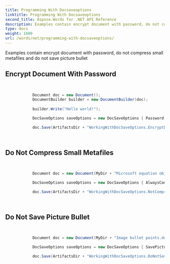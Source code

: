 ```yaml
---
title: Programming With Docsaveoptions
linktitle: Programming With Docsaveoptions
second_title: Aspose.Words for .NET API Reference
description: Examples contain encrypt document with password, do not compress small metafiles and do not save picture bullet
type: docs
weight: 1600
url: /words/net/programming-with-docsaveoptions/
---
```

Examples contain encrypt document with password, do not compress small metafiles and do not save picture bullet

## Encrypt Document With Password

```csharp

            
            Document doc = new Document();
            DocumentBuilder builder = new DocumentBuilder(doc);
            
            builder.Write("Hello world!");

            DocSaveOptions saveOptions = new DocSaveOptions { Password = "password" };

            doc.Save(ArtifactsDir + "WorkingWithDocSaveOptions.EncryptDocumentWithPassword.docx", saveOptions);
            
        
```

## Do Not Compress Small Metafiles

```csharp

            
            Document doc = new Document(MyDir + "Microsoft equation object.docx");

            DocSaveOptions saveOptions = new DocSaveOptions { AlwaysCompressMetafiles = false };

            doc.Save(ArtifactsDir + "WorkingWithDocSaveOptions.NotCompressSmallMetafiles.docx", saveOptions);
            
        
```

## Do Not Save Picture Bullet

```csharp

            
            Document doc = new Document(MyDir + "Image bullet points.docx");

            DocSaveOptions saveOptions = new DocSaveOptions { SavePictureBullet = false };

            doc.Save(ArtifactsDir + "WorkingWithDocSaveOptions.DoNotSavePictureBullet.docx", saveOptions);
            
        
```

